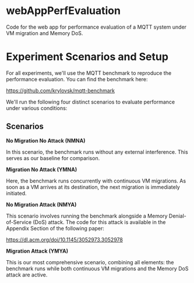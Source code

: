 # webAppPerfEvaluation
Code for the web app for performance evaluation of a MQTT system under VM migration and Memory DoS.

# Experiment Scenarios and Setup

For all experiments, we'll use the MQTT benchmark to reproduce the performance evaluation. You can find the benchmark here:

https://github.com/krylovsk/mqtt-benchmark

We'll run the following four distinct scenarios to evaluate performance under various conditions:

## Scenarios

**No Migration No Attack (NMNA)**

In this scenario, the benchmark runs without any external interference. This serves as our baseline for comparison.

**Migration No Attack (YMNA)**

Here, the benchmark runs concurrently with continuous VM migrations. As soon as a VM arrives at its destination, the next migration is immediately initiated.

**No Migration Attack (NMYA)**

This scenario involves running the benchmark alongside a Memory Denial-of-Service (DoS) attack. The code for this attack is available in the Appendix Section of the following paper:

https://dl.acm.org/doi/10.1145/3052973.3052978

**Migration Attack (YMYA)**

This is our most comprehensive scenario, combining all elements: the benchmark runs while both continuous VM migrations and the Memory DoS attack are active.
